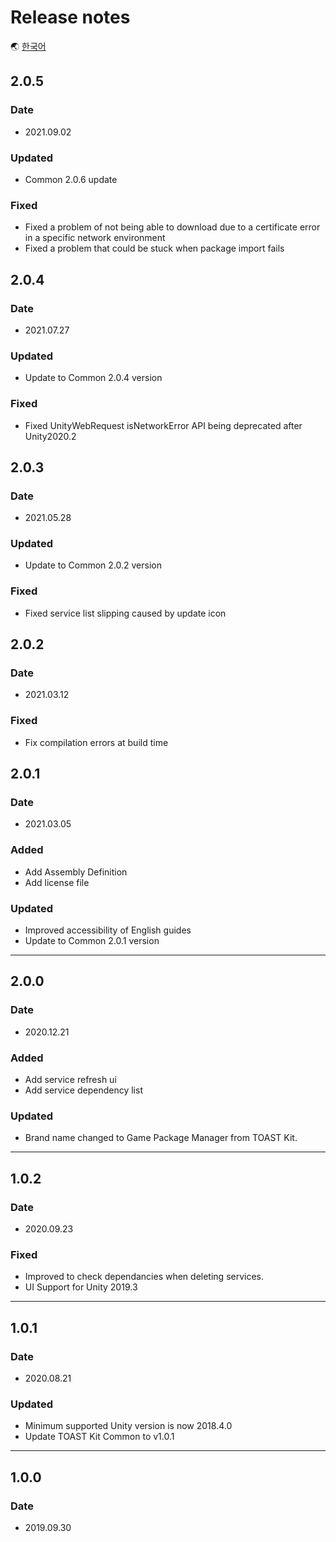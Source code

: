 # Release notes

🌏 [한국어](ReleaseNotes.md)

## 2.0.5

### Date

* 2021.09.02

### Updated
* Common 2.0.6 update

### Fixed
* Fixed a problem of not being able to download due to a certificate error in a specific network environment
* Fixed a problem that could be stuck when package import fails

## 2.0.4

### Date

* 2021.07.27

### Updated

* Update to Common 2.0.4 version

### Fixed
* Fixed UnityWebRequest isNetworkError API being deprecated after Unity2020.2

## 2.0.3

### Date

* 2021.05.28

### Updated

* Update to Common 2.0.2 version

### Fixed
* Fixed service list slipping caused by update icon

## 2.0.2

### Date

* 2021.03.12

### Fixed

* Fix compilation errors at build time

## 2.0.1

### Date

* 2021.03.05

### Added

* Add Assembly Definition
* Add license file

### Updated

* Improved accessibility of English guides
* Update to Common 2.0.1 version

---

## 2.0.0

### Date

* 2020.12.21

### Added

* Add service refresh ui
* Add service dependency list

### Updated

* Brand name changed to Game Package Manager from TOAST Kit.

---

## 1.0.2

### Date

* 2020.09.23

### Fixed

* Improved to check dependancies when deleting services.
* UI Support for Unity 2019.3

---

## 1.0.1

### Date

* 2020.08.21

### Updated

* Minimum supported Unity version is now 2018.4.0
* Update TOAST Kit Common to v1.0.1

---

## 1.0.0

### Date

* 2019.09.30
